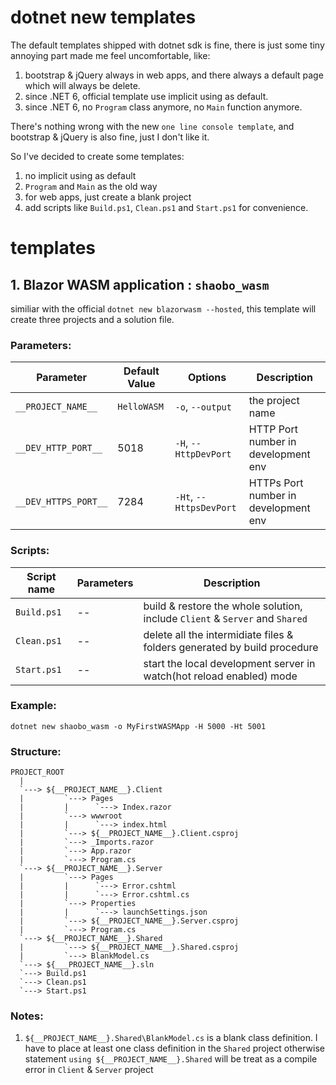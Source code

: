 # dotnet new templates

The default templates shipped with dotnet sdk is fine, there is just some tiny annoying part made me feel uncomfortable, like:

1. bootstrap & jQuery always in web apps, and there always a default page which will always be delete.
2. since .NET 6, official template use implicit using as default.
3. since .NET 6, no `Program` class anymore, no `Main` function anymore.

There's nothing wrong with the new `one line console template`, and bootstrap & jQuery is also fine, just I don't like it.

So I've decided to create some templates:

1. no implicit using as default
2. `Program` and `Main` as the old way
3. for web apps, just create a blank project
4. add scripts like `Build.ps1`, `Clean.ps1` and `Start.ps1` for convenience.

# templates

## 1. Blazor WASM application : `shaobo_wasm`

similiar with the official `dotnet new blazorwasm --hosted`, this template will create three projects and a solution file.

### Parameters:

|Parameter|Default Value|Options|Description|
|--|--|--|--|
|`__PROJECT_NAME__`|`HelloWASM`|`-o`, `--output`|the project name|
|`__DEV_HTTP_PORT__`|5018|`-H`, `--HttpDevPort` |HTTP Port number in development env|
|`__DEV_HTTPS_PORT__`|7284|`-Ht`, `--HttpsDevPort` | HTTPs Port number in development env|

### Scripts:

|Script name| Parameters| Description|
|--|--|--|
|`Build.ps1`|--|build & restore the whole solution, include `Client` & `Server` and `Shared`|
|`Clean.ps1`|--|delete all the intermidiate files & folders generated by build procedure|
|`Start.ps1`|--|start the local development server in watch(hot reload enabled) mode|

### Example:

`dotnet new shaobo_wasm -o MyFirstWASMApp -H 5000 -Ht 5001`

### Structure:

```
PROJECT_ROOT
  |
  `---> ${__PROJECT_NAME__}.Client
  |         `---> Pages
  |         |      `---> Index.razor
  |         `---> wwwroot
  |         |      `---> index.html
  |         `---> ${__PROJECT_NAME__}.Client.csproj
  |         `---> _Imports.razor
  |         `---> App.razor
  |         `---> Program.cs
  `---> ${__PROJECT_NAME__}.Server
  |         `---> Pages
  |         |      `---> Error.cshtml
  |         |      `---> Error.cshtml.cs
  |         `---> Properties
  |         |      `---> launchSettings.json
  |         `---> ${__PROJECT_NAME__}.Server.csproj
  |         `---> Program.cs
  `---> ${__PROJECT_NAME__}.Shared
  |         `---> ${__PROJECT_NAME__}.Shared.csproj
  |         `---> BlankModel.cs
  `---> ${___PROJECT_NAME__}.sln
  `---> Build.ps1
  `---> Clean.ps1
  `---> Start.ps1
```

### Notes:

1. `${__PROJECT_NAME__}.Shared\BlankModel.cs` is a blank class definition. I have to place at least one class definition in the `Shared` project otherwise statement `using ${__PROJECT_NAME__}.Shared` will be treat as a compile error in `Client` & `Server` project